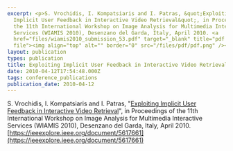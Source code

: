 ```yaml
---
excerpt: <p>S. Vrochidis, I. Kompatsiaris and I. Patras, &quot;Exploiting
  Implicit User Feedback in Interactive Video Retrieval&quot;, in Proceedings of
  the 11th International Workshop on Image Analysis for Multimedia Interactive
  Services (WIAMIS 2010), Desenzano del Garda, Italy, April 2010. <a
  href="files/wiamis2010_submission_53.pdf" target="_blank" title="pdf
  file"><img align="top" alt="" border="0" src="/files/pdf/pdf.png" /></a></p>
layout: publication
types: publication
title: Exploiting Implicit User Feedback in Interactive Video Retrieval
date: 2010-04-12T17:54:48.000Z
tags: conference_publications
publication_date: 2010-04-12
---
```

S. Vrochidis, I. Kompatsiaris and I. Patras, "[Exploiting Implicit User Feedback in Interactive Video Retrieval](https://www.researchgate.net/publication/224187945_Exploiting_implicit_user_feedback_in_interactive_video_retrieval)", in Proceedings of the 11th International Workshop on Image Analysis for Multimedia Interactive Services (WIAMIS 2010), Desenzano del Garda, Italy, April 2010. [https://ieeexplore.ieee.org/document/5617661](https://ieeexplore.ieee.org/document/5617661)
